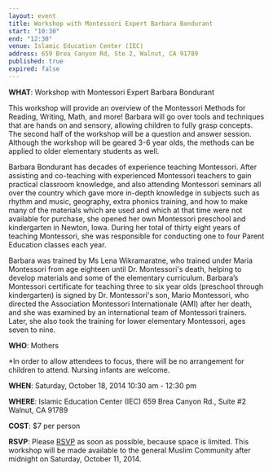 ```yaml
---
layout: event
title: Workshop with Montessori Expert Barbara Bondurant
start: "10:30"
end: "12:30"
venue: Islamic Education Center (IEC)
address: 659 Brea Canyon Rd, Ste 2, Walnut, CA 91789
published: true
expired: false
---
```

**WHAT**:
Workshop with Montessori Expert Barbara Bondurant
 
This workshop will provide an overview of the Montessori Methods for Reading, Writing, Math, and more! Barbara will go over tools and techniques that are hands on and sensory, allowing children to fully grasp concepts. The second half of the workshop will be a question and answer session. Although the workshop will be geared 3-6 year olds, the methods can be applied to older elementary students as well.
 
Barbara Bondurant has decades of experience teaching Montessori. After assisting and co-teaching with experienced Montessori teachers to gain practical classroom knowledge, and also attending Montessori seminars all over the country which gave more in-depth knowledge in subjects such as rhythm and music, geography, extra phonics training, and how to make many of the materials which are used and which at that time were not available for purchase, she opened her own Montessori preschool and kindergarten in Newton, Iowa. During her total of thirty eight years of teaching Montessori, she was responsible for conducting one to four Parent Education classes each year.
 
Barbara was trained by Ms Lena Wikramaratne, who trained under Maria Montessori from age eighteen until Dr. Montessori's death, helping to develop materials and some of the elementary curriculum. Barbara’s Montessori certificate for teaching three to six year olds (preschool through kindergarten) is signed by Dr. Montessori's son, Mario Montessori, who directed the Association Montessori Internationale (AMI) after her death, and she was examined by an international team of Montessori trainers. Later, she also took the training for lower elementary Montessori, ages seven to nine.
 
**WHO**:
Mothers

\*In order to allow attendees to focus, there will be no arrangement for children to attend. Nursing infants are welcome. 
 
**WHEN**:
Saturday, October 18, 2014
10:30 am - 12:30 pm
 
**WHERE**:
Islamic Education Center (IEC)
659 Brea Canyon Rd., Suite #2
Walnut, CA 91789

**COST**:
$7 per person
 
**RSVP**:
Please [RSVP](http://form.jotformpro.com/form/42814327222953) as soon as possible, because space is limited. This workshop will be made available to the general Muslim Community after midnight on Saturday, October 11, 2014.
